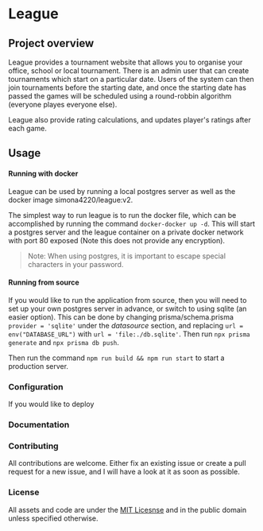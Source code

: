 # League

## Project overview

League provides a tournament website that allows you to organise your office, school or local tournament. There is an admin user that can create tournaments which start on a particular date. Users of the system can then join tournaments before the starting date, and once the starting date has passed the games will be scheduled using a round-robbin algorithm (everyone playes everyone else).

League also provide rating calculations, and updates player's ratings after each game.

## Usage

#### Running with docker

League can be used by running a local postgres server as well as the docker image simona4220/league:v2.

The simplest way to run league is to run the docker file, which can be accomplished by running the command `docker-docker up -d`. This will start a postgres server and the league container on a private docker network with port 80 exposed (Note this does not provide any encryption).

> Note: When using postgres, it is important to escape special characters in your password.

#### Running from source

If you would like to run the application from source, then you will need to set up your own postgres server in advance, or switch to using sqlite (an easier option). This can be done by changing prisma/schema.prisma `provider = 'sqlite'` under the _datasource_ section, and replacing `url = env("DATABASE_URL")` with `url = 'file:./db.sqlite'`. Then run `npx prisma generate` and `npx prisma db push`.

Then run the command `npm run build && npm run start` to start a production server.

### Configuration

If you would like to deploy

### Documentation

### Contributing

All contributions are welcome. Either fix an existing issue or create a pull request for a new issue, and I will have a look at it as soon as possible.

### License

All assets and code are under the [MIT Licesnse](https://opensource.org/license/mit/) and in the public domain unless specified otherwise.
